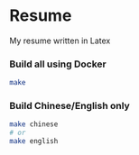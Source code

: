 # Resume

My resume written in Latex

### Build all using Docker

```sh
make
```

### Build Chinese/English only

```sh
make chinese
# or
make english
```
